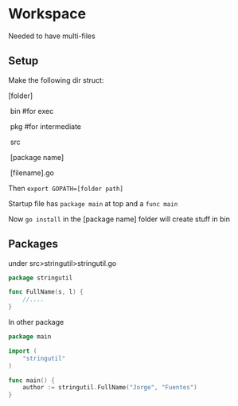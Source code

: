 # Workspace

Needed to have multi-files

## Setup

Make the following dir struct:

[folder]

​	bin #for exec

​	pkg #for intermediate

​	src 

​		[package name]

​			[filename].go

Then `export GOPATH=[folder path]`

Startup file has `package main` at top and a `func main`

Now `go install` in the [package name] folder will create stuff in bin

## Packages

under src>stringutil>stringutil.go

```go
package stringutil

func FullName(s, l) {
    //....
}
```

In other package

```go
package main

import (
	"stringutil"
)

func main() {
    author := stringutil.FullName("Jorge", "Fuentes")
}
```

